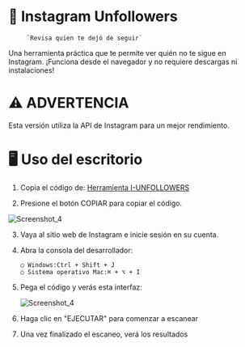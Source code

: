 # 📱 Instagram Unfollowers
         `Revisa quien te dejó de seguir` 

Una herramienta práctica que te permite ver quién no te sigue en Instagram. 
¡Funciona desde el navegador y no requiere descargas ni instalaciones!

# ⚠️ ADVERTENCIA
Esta versión utiliza la API de Instagram para un mejor rendimiento.

# 🖥️ Uso del escritorio
1. Copia el código de: [Herramienta I-UNFOLLOWERS](https://intensivevm.github.io/html/)

2. Presione el botón COPIAR para copiar el código.
   
               
![Screenshot_4](https://github.com/user-attachments/assets/149738c9-b56f-45b4-99ed-4e7727ec0bf5)

3. Vaya al sitio web de Instagram e inicie sesión en su cuenta.

4. Abra la consola del desarrollador:

    `○ Windows:Ctrl + Shift + J`\
    `○ Sistema operativo Mac:⌘ + ⌥ + I`

5. Pega el código y verás esta interfaz:

   ![Screenshot_4](https://github.com/user-attachments/assets/d6d1b33c-452e-4e71-9524-0f317e315ba3)

6. Haga clic en "EJECUTAR" para comenzar a escanear

7. Una vez finalizado el escaneo, verá los resultados


